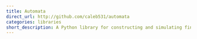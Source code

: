 ```yaml
---
title: Automata
direct_url: http://github.com/caleb531/automata
categories: libraries
short_description: A Python library for constructing and simulating finite automata
---
```

